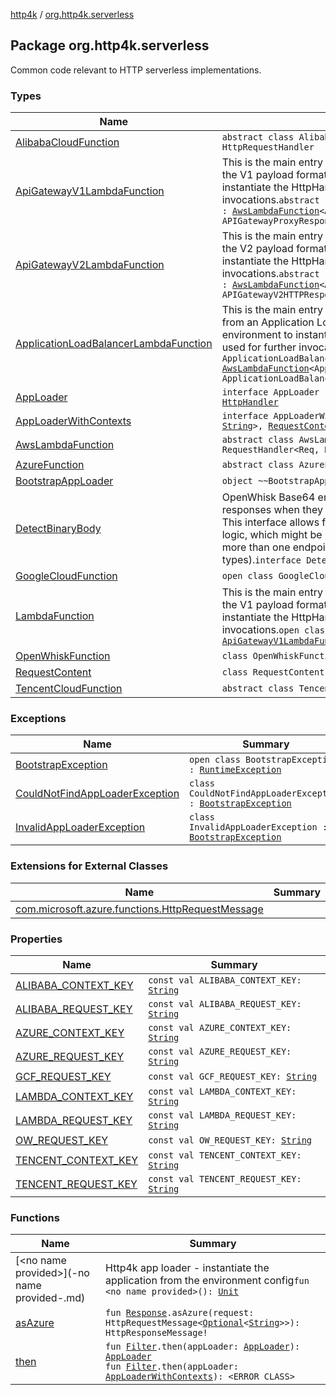 [http4k](../index.md) / [org.http4k.serverless](./index.md)

## Package org.http4k.serverless

Common code relevant to HTTP serverless implementations.

### Types

| Name | Summary |
|---|---|
| [AlibabaCloudFunction](-alibaba-cloud-function/index.md) | `abstract class AlibabaCloudFunction : HttpRequestHandler` |
| [ApiGatewayV1LambdaFunction](-api-gateway-v1-lambda-function/index.md) | This is the main entry point for lambda invocations using the V1 payload format. It uses the local environment to instantiate the HttpHandler which can be used for further invocations.`abstract class ApiGatewayV1LambdaFunction : `[`AwsLambdaFunction`](-aws-lambda-function.md)`<APIGatewayProxyRequestEvent, APIGatewayProxyResponseEvent>` |
| [ApiGatewayV2LambdaFunction](-api-gateway-v2-lambda-function/index.md) | This is the main entry point for lambda invocations using the V2 payload format. It uses the local environment to instantiate the HttpHandler which can be used for further invocations.`abstract class ApiGatewayV2LambdaFunction : `[`AwsLambdaFunction`](-aws-lambda-function.md)`<APIGatewayV2HTTPEvent, APIGatewayV2HTTPResponse>` |
| [ApplicationLoadBalancerLambdaFunction](-application-load-balancer-lambda-function/index.md) | This is the main entry point for lambda invocations coming from an Application LoadBalancer. It uses the local environment to instantiate the HttpHandler which can be used for further invocations.`abstract class ApplicationLoadBalancerLambdaFunction : `[`AwsLambdaFunction`](-aws-lambda-function.md)`<ApplicationLoadBalancerRequestEvent, ApplicationLoadBalancerResponseEvent>` |
| [AppLoader](-app-loader.md) | `interface AppLoader : (`[`Map`](https://kotlinlang.org/api/latest/jvm/stdlib/kotlin.collections/-map/index.html)`<`[`String`](https://kotlinlang.org/api/latest/jvm/stdlib/kotlin/-string/index.html)`, `[`String`](https://kotlinlang.org/api/latest/jvm/stdlib/kotlin/-string/index.html)`>) -> `[`HttpHandler`](../org.http4k.core/-http-handler.md) |
| [AppLoaderWithContexts](-app-loader-with-contexts.md) | `interface AppLoaderWithContexts : (`[`Map`](https://kotlinlang.org/api/latest/jvm/stdlib/kotlin.collections/-map/index.html)`<`[`String`](https://kotlinlang.org/api/latest/jvm/stdlib/kotlin/-string/index.html)`, `[`String`](https://kotlinlang.org/api/latest/jvm/stdlib/kotlin/-string/index.html)`>, `[`RequestContexts`](../org.http4k.core/-request-contexts/index.md)`) -> `[`HttpHandler`](../org.http4k.core/-http-handler.md) |
| [AwsLambdaFunction](-aws-lambda-function.md) | `abstract class AwsLambdaFunction<Req : `[`Any`](https://kotlinlang.org/api/latest/jvm/stdlib/kotlin/-any/index.html)`, Resp> : RequestHandler<Req, Resp>` |
| [AzureFunction](-azure-function/index.md) | `abstract class AzureFunction` |
| [BootstrapAppLoader](-bootstrap-app-loader/index.md) | `object ~~BootstrapAppLoader~~ : `[`AppLoaderWithContexts`](-app-loader-with-contexts.md) |
| [DetectBinaryBody](-detect-binary-body/index.md) | OpenWhisk Base64 encodes Binary requests and responses when they are sent to the deployed Function. This interface allows for custom implementations of that logic, which might be required if your function supports more than one endpoint (with mixed request/response types).`interface DetectBinaryBody` |
| [GoogleCloudFunction](-google-cloud-function/index.md) | `open class GoogleCloudFunction : HttpFunction` |
| [LambdaFunction](-lambda-function/index.md) | This is the main entry point for lambda invocations using the V1 payload format. It uses the local environment to instantiate the HttpHandler which can be used for further invocations.`open class ~~LambdaFunction~~ : `[`ApiGatewayV1LambdaFunction`](-api-gateway-v1-lambda-function/index.md) |
| [OpenWhiskFunction](-open-whisk-function/index.md) | `class OpenWhiskFunction : (JsonObject) -> JsonObject` |
| [RequestContent](-request-content/index.md) | `class RequestContent` |
| [TencentCloudFunction](-tencent-cloud-function/index.md) | `abstract class TencentCloudFunction` |

### Exceptions

| Name | Summary |
|---|---|
| [BootstrapException](-bootstrap-exception/index.md) | `open class BootstrapException : `[`RuntimeException`](https://kotlinlang.org/api/latest/jvm/stdlib/kotlin/-runtime-exception/index.html) |
| [CouldNotFindAppLoaderException](-could-not-find-app-loader-exception/index.md) | `class CouldNotFindAppLoaderException : `[`BootstrapException`](-bootstrap-exception/index.md) |
| [InvalidAppLoaderException](-invalid-app-loader-exception/index.md) | `class InvalidAppLoaderException : `[`BootstrapException`](-bootstrap-exception/index.md) |

### Extensions for External Classes

| Name | Summary |
|---|---|
| [com.microsoft.azure.functions.HttpRequestMessage](com.microsoft.azure.functions.-http-request-message/index.md) |  |

### Properties

| Name | Summary |
|---|---|
| [ALIBABA_CONTEXT_KEY](-a-l-i-b-a-b-a_-c-o-n-t-e-x-t_-k-e-y.md) | `const val ALIBABA_CONTEXT_KEY: `[`String`](https://kotlinlang.org/api/latest/jvm/stdlib/kotlin/-string/index.html) |
| [ALIBABA_REQUEST_KEY](-a-l-i-b-a-b-a_-r-e-q-u-e-s-t_-k-e-y.md) | `const val ALIBABA_REQUEST_KEY: `[`String`](https://kotlinlang.org/api/latest/jvm/stdlib/kotlin/-string/index.html) |
| [AZURE_CONTEXT_KEY](-a-z-u-r-e_-c-o-n-t-e-x-t_-k-e-y.md) | `const val AZURE_CONTEXT_KEY: `[`String`](https://kotlinlang.org/api/latest/jvm/stdlib/kotlin/-string/index.html) |
| [AZURE_REQUEST_KEY](-a-z-u-r-e_-r-e-q-u-e-s-t_-k-e-y.md) | `const val AZURE_REQUEST_KEY: `[`String`](https://kotlinlang.org/api/latest/jvm/stdlib/kotlin/-string/index.html) |
| [GCF_REQUEST_KEY](-g-c-f_-r-e-q-u-e-s-t_-k-e-y.md) | `const val GCF_REQUEST_KEY: `[`String`](https://kotlinlang.org/api/latest/jvm/stdlib/kotlin/-string/index.html) |
| [LAMBDA_CONTEXT_KEY](-l-a-m-b-d-a_-c-o-n-t-e-x-t_-k-e-y.md) | `const val LAMBDA_CONTEXT_KEY: `[`String`](https://kotlinlang.org/api/latest/jvm/stdlib/kotlin/-string/index.html) |
| [LAMBDA_REQUEST_KEY](-l-a-m-b-d-a_-r-e-q-u-e-s-t_-k-e-y.md) | `const val LAMBDA_REQUEST_KEY: `[`String`](https://kotlinlang.org/api/latest/jvm/stdlib/kotlin/-string/index.html) |
| [OW_REQUEST_KEY](-o-w_-r-e-q-u-e-s-t_-k-e-y.md) | `const val OW_REQUEST_KEY: `[`String`](https://kotlinlang.org/api/latest/jvm/stdlib/kotlin/-string/index.html) |
| [TENCENT_CONTEXT_KEY](-t-e-n-c-e-n-t_-c-o-n-t-e-x-t_-k-e-y.md) | `const val TENCENT_CONTEXT_KEY: `[`String`](https://kotlinlang.org/api/latest/jvm/stdlib/kotlin/-string/index.html) |
| [TENCENT_REQUEST_KEY](-t-e-n-c-e-n-t_-r-e-q-u-e-s-t_-k-e-y.md) | `const val TENCENT_REQUEST_KEY: `[`String`](https://kotlinlang.org/api/latest/jvm/stdlib/kotlin/-string/index.html) |

### Functions

| Name | Summary |
|---|---|
| [&lt;no name provided&gt;](-no name provided-.md) | Http4k app loader - instantiate the application from the environment config`fun <no name provided>(): `[`Unit`](https://kotlinlang.org/api/latest/jvm/stdlib/kotlin/-unit/index.html) |
| [asAzure](as-azure.md) | `fun `[`Response`](../org.http4k.core/-response/index.md)`.asAzure(request: HttpRequestMessage<`[`Optional`](https://docs.oracle.com/javase/9/docs/api/java/util/Optional.html)`<`[`String`](https://kotlinlang.org/api/latest/jvm/stdlib/kotlin/-string/index.html)`>>): HttpResponseMessage!` |
| [then](then.md) | `fun `[`Filter`](../org.http4k.core/-filter.md)`.then(appLoader: `[`AppLoader`](-app-loader.md)`): `[`AppLoader`](-app-loader.md)<br>`fun `[`Filter`](../org.http4k.core/-filter.md)`.then(appLoader: `[`AppLoaderWithContexts`](-app-loader-with-contexts.md)`): <ERROR CLASS>` |

